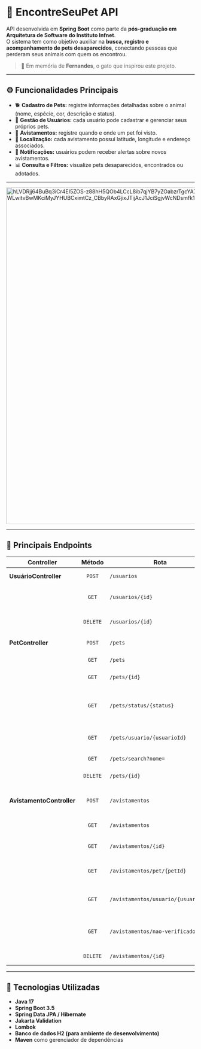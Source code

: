 # 🐾 EncontreSeuPet API

API desenvolvida em **Spring Boot** como parte da **pós-graduação em Arquitetura de Software do Instituto Infnet**.  
O sistema tem como objetivo auxiliar na **busca, registro e acompanhamento de pets desaparecidos**, conectando pessoas que perderam seus animais com quem os encontrou.

> 💚 Em memória de **Fernandes**, o gato que inspirou este projeto.

---

## ⚙️ Funcionalidades Principais

- 🐕 **Cadastro de Pets:** registre informações detalhadas sobre o animal (nome, espécie, cor, descrição e status).  
- 👤 **Gestão de Usuários:** cada usuário pode cadastrar e gerenciar seus próprios pets.  
- 👀 **Avistamentos:** registre quando e onde um pet foi visto.  
- 📍 **Localização:** cada avistamento possui latitude, longitude e endereço associados.  
- 🔔 **Notificações:** usuários podem receber alertas sobre novos avistamentos.  
- 📊 **Consulta e Filtros:** visualize pets desaparecidos, encontrados ou adotados.


---
<img width="1562" height="900" alt="hLVDRjj64BuBq3iCr4EI5ZOS-z88hH5QOb4LCcL8ib7qjYB7yZOabzrTgcYA7Fe0VOYWXoA7d8e-WLwitvBwMKciMyJYHUBCximtCz_CBbyRAxGjixJTijAcJ1JciSgjvWcNDsmfk1dG2VMbc6kH2KgOUgamXWqz_rQo5lgdKbRYligM7tEfNhHRxPPv8_D2O0SP-mki6gjbNBlPgc9" src="https://github.com/user-attachments/assets/e3f48c8e-db24-48bd-a263-e03297e3b711" />

---

## 📍 Principais Endpoints

| Controller | Método | Rota | Descrição |
|-------------|:------:|------|------------|
| **UsuárioController** | `POST` | `/usuarios` | Cadastra um novo usuário |
|  | `GET` | `/usuarios/{id}` | Consulta um usuário específico |
|  | `DELETE` | `/usuarios/{id}` | Remove um usuário do sistema |
| **PetController** | `POST` | `/pets` | Cadastra um novo pet |
|  | `GET` | `/pets` | Lista todos os pets |
|  | `GET` | `/pets/{id}` | Busca um pet pelo ID |
|  | `GET` | `/pets/status/{status}` | Lista pets por status (desaparecido, encontrado, etc.) |
|  | `GET` | `/pets/usuario/{usuarioId}` | Lista pets cadastrados por um usuário |
|  | `GET` | `/pets/search?nome=` | Busca pets por nome |
|  | `DELETE` | `/pets/{id}` | Remove um pet do sistema |
| **AvistamentoController** | `POST` | `/avistamentos` | Registra um novo avistamento de pet |
|  | `GET` | `/avistamentos` | Lista todos os avistamentos |
|  | `GET` | `/avistamentos/{id}` | Busca um avistamento específico |
|  | `GET` | `/avistamentos/pet/{petId}` | Lista avistamentos de um pet |
|  | `GET` | `/avistamentos/usuario/{usuarioId}` | Lista avistamentos feitos por um usuário |
|  | `GET` | `/avistamentos/nao-verificados` | Lista avistamentos ainda não verificados |
|  | `DELETE` | `/avistamentos/{id}` | Remove um avistamento |

---

## 🚀 Tecnologias Utilizadas

- **Java 17**
- **Spring Boot 3.5**
- **Spring Data JPA / Hibernate**
- **Jakarta Validation**
- **Lombok**
- **Banco de dados H2 (para ambiente de desenvolvimento)**
- **Maven** como gerenciador de dependências

